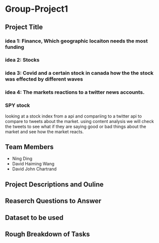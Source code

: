# Group-Project1
## Project Title
### idea 1: Finance, Which geographic locaiton needs the most funding
### idea 2: Stocks
### idea 3: Covid and a certain stock in canada how the the stock was effected by different waves 
### idea 4: The markets reactions to a twitter news accounts.
### SPY stock 

looking at a stock index from a api and compariing to a twitter api to compare to tweets about the market. using content analysis we will check the tweets to see what if they are saying good or bad things about the market and see how the market reacts. 

## Team Members
- Ning Ding
- David Haiming Wang
- David John Chartrand
## Project Descriptions and Ouline
## Reaserch Questions to Answer
## Dataset to be used
## Rough Breakdown of Tasks
